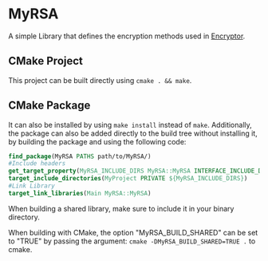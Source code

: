 # MyRSA
A simple Library that defines the encryption methods used in [Encryptor](https://github.com/Narmjep/EncryptorCMDL).

## CMake Project
This project can be built directly using ```cmake . && make```.

## CMake Package
It can also be installed by using ```make install``` instead of ```make```.
Additionally, the package can also be added directly to the build tree without installing it, by building the package and using the following code: 
```cmake
find_package(MyRSA PATHS path/to/MyRSA/)
#Include headers
get_target_property(MyRSA_INCLUDE_DIRS MyRSA::MyRSA INTERFACE_INCLUDE_DIRECTORIES)
target_include_directories(MyProject PRIVATE ${MyRSA_INCLUDE_DIRS})
#Link Library
target_link_libraries(Main MyRSA::MyRSA)
```
When building a shared library, make sure to include it in your binary directory.

When building with CMake, the option "MyRSA_BUILD_SHARED" can be set to "TRUE" by passing the argument: ```cmake -DMyRSA_BUILD_SHARED=TRUE .``` to cmake.
